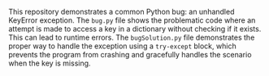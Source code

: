 This repository demonstrates a common Python bug: an unhandled KeyError exception.  The `bug.py` file shows the problematic code where an attempt is made to access a key in a dictionary without checking if it exists. This can lead to runtime errors. The `bugSolution.py` file demonstrates the proper way to handle the exception using a `try-except` block, which prevents the program from crashing and gracefully handles the scenario when the key is missing.